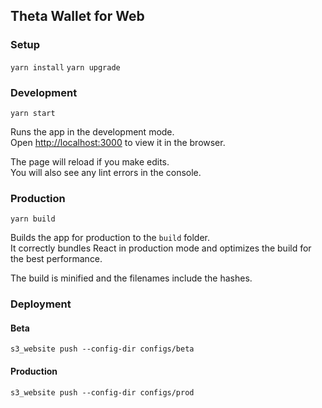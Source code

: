 ## Theta Wallet for Web

### Setup

```yarn install```
```yarn upgrade```

### Development

```yarn start```

Runs the app in the development mode.<br>
Open [http://localhost:3000](http://localhost:3000) to view it in the browser.

The page will reload if you make edits.<br>
You will also see any lint errors in the console.


### Production

```yarn build```

Builds the app for production to the `build` folder.<br>
It correctly bundles React in production mode and optimizes the build for the best performance.

The build is minified and the filenames include the hashes.<br>

### Deployment

#### Beta

```s3_website push --config-dir configs/beta```

#### Production

```s3_website push --config-dir configs/prod```
